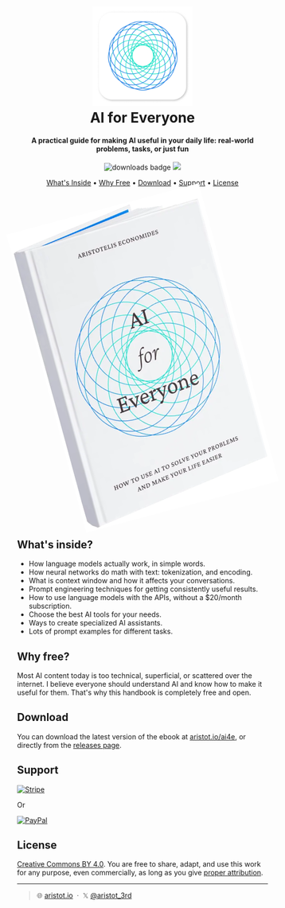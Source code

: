 
<h1 align="center">
  <br>
  <img src="./android-chrome-512x512.png" alt="AI For Everyone Icon" width="200"></img>
  <br>
  AI for Everyone
  <br>
</h1>

<h4 align="center">A practical guide for making AI useful in your daily life: real-world problems, tasks, or just fun</h4>

<p align="center">
  <img src="https://img.shields.io/github/downloads/intergalacticmammoth/ai-for-everyone/total"
         alt="downloads badge">
  <a href="https://donate.stripe.com/00g2ae107416544147">
    <img src="https://img.shields.io/badge/$-donate-1F70EA.svg">
  </a>
</p>

<p align="center">
  <a href="#whats-inside">What's Inside</a> •
  <a href="#why-free">Why Free</a> •
  <a href="#download">Download</a> •
  <a href="#support">Support</a> •
  <a href="#license">License</a>
</p>

<p align="center">
  <img src="./assets/book-cover-600w.webp" alt="AI for Everyone book cover" width="400" style="rotate: -15deg; margin-top:20px; margin-bottom: 20px;">
</p>

## What's inside?

- How language models actually work, in simple words.
- How neural networks do math with text: tokenization, and encoding.
- What is context window and how it affects your conversations.
- Prompt engineering techniques for getting consistently useful results.
- How to use language models with the APIs, without a $20/month subscription.
- Choose the best AI tools for your needs.
- Ways to create specialized AI assistants.
- Lots of prompt examples for different tasks.

## Why free?

Most AI content today is too technical, superficial, or scattered over the internet. I believe everyone should understand AI and know how to make it useful for them. That's why this handbook is completely free and open.

## Download

You can download the latest version of the ebook at [aristot.io/ai4e](https://aristot.io/ai4e), or directly from the [releases page](https://github.com/intergalacticmammoth/ai-for-everyone/releases).

## Support

<a href="https://donate.stripe.com/00g2ae107416544147" target="_blank"><img src="https://img.shields.io/badge/Stripe-5469d4?style=for-the-badge&logo=stripe&logoColor=ffffff" alt="Stripe" width="160"></a>

<p>Or</p>

<a href="https://www.paypal.com/paypalme/aristot3rd">
	<img src="https://img.shields.io/badge/PayPal-00457C?style=for-the-badge&logo=paypal&logoColor=white" alt="PayPal" width="160">
</a>

## License

[Creative Commons BY 4.0](https://creativecommons.org/licenses/by/4.0/). You are free to share, adapt, and use this work for any purpose, even commercially, as long as you give [proper attribution](https://wiki.creativecommons.org/wiki/Recommended_practices_for_attribution).

---

> 🌐 [aristot.io](https://aristot.io) &nbsp;&middot;&nbsp;
> 𝕏 [@aristot_3rd](https://x.com/aristot_3rd)
